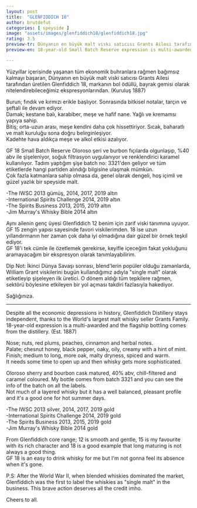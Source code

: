 ```yaml
---
layout: post
title:  "GLENFIDDICH 18"
author: brutdefut
categories: [ speyside ]
image: "assets/images/glenfiddich18/glenfiddich18.jpg"
rating: 3.5
preview-tr: Dünyanın en büyük malt viski satıcısı Grants Ailesi tarafından üretilen Glenfiddich 18, markanın bayrak gemisi olarak nitelendirebileceğimiz ekspresyonlarından.   
preview-en: 18-year-old Small Batch Reserve expression is multi-awarded and the flagship bottling comes from the Glenfiddich Distillery. 

---
```


Yüzyıllar içerisinde yaşanan tüm ekonomik buhranlara rağmen bağımsız kalmayı başaran, Dünyanın en büyük malt viski satıcısı Grants Ailesi tarafından üretilen Glenfiddich 18, markanın bol ödüllü, bayrak gemisi olarak nitelendirebileceğimiz ekspresyonlarından. (Kuruluş 1887)  

Burun; fındık ve kırmızı erikle başlıyor. Sonrasında bitkisel notalar, tarçın ve şeftali ile devam ediyor.  
Damak; kestane balı, karabiber, meşe ve hafif nane. Yağlı ve kremamsı yapıya sahip.  
Bitiş; orta-uzun arası, meşe kendini daha çok hissettiriyor. Sıcak, baharatlı ve malt kuruluğu sona doğru belirginleşiyor.  
Kadehte hava aldıkça meşe ve alkol etkisi azalıyor.  

GF 18 Small Batch Reserve Oloroso şeri ve burbon fıçılarda olgunlaşıp, %40 abv ile şişeleniyor, soğuk filtrasyon uygulanıyor ve renklendirici karamel kullanılıyor. Tadım yaptığım şişe batch no: 3321'den geliyor ve tüm etiketlerde hangi partiden alındığı bilgisine ulaşmak mümkün.  
Çok fazla katmanlara sahip olmasa da, genel olarak dengeli, hoş içimli ve güzel yazlık bir speyside malt.  

-The IWSC 2013 gümüş, 2014, 2017, 2019 altın  
-International Spirits Challenge 2014, 2019 altın  
-The Spirits Business 2013, 2015, 2019 altın  
-Jim Murray's Whisky Bible 2014 altın 

Aynı ailenin genç üyesi Glenfiddich 12 benim için zarif viski tanımına uyuyor. GF 15 zengin yapısı sayesinde favori viskilerimden. 18 ise uzun yıllandırmanın her zaman çok daha iyi olmadığına dair güzel bir örnek teşkil ediyor.  
GF 18'i tek cümle ile özetlemek gerekirse, keyifle içeceğim fakat yokluğunu aramayacağım bir ekspresyon olarak tanımlayabilirim.  

Dip Not:
İkinci Dünya Savaşı sonrası, blend'lerin popüler olduğu zamanlarda, William Grant viskilerini bugün kullandığımız adıyla "single malt" olarak etiketleyip şişeleyen ilk üretici. O dönem aldığı tüm tepkilere rağmen, sektörü böylesine etkileyen bir yol açması takdiri fazlasıyla hakediyor.  

Sağlığınıza.

 
-----------------------------------------------

<p id="english"></p>

Despite all the economic depressions in history, Glenfiddich Distillery stays independent, thanks to the World's largest malt whisky seller Grants Family. 18-year-old expression is a multi-awarded and the flagship bottling comes from the distillery. (Est. 1887)  

Nose; nuts, red plums, peaches, cinnamon and herbal notes.  
Palate; chesnut honey, black pepper, oaky, oily, creamy with a hint of mint.  
Finish; medium to long, more oak, malty dryness, spiced and warm.  
It needs some time to open up and then whisky gets more sophisticated.  

Oloroso sherry and bourbon cask matured, 40% abv, chill-filtered and caramel coloured. My bottle comes from batch 3321 and you can see the info of the batch on all the labels.  
Not much of a layered whisky but it has a well balanced, pleasant profile and it's a good one for hot summer days.  

-The IWSC 2013 silver, 2014, 2017, 2019 gold  
-International Spirits Challenge 2014, 2019 gold  
-The Spirits Business 2013, 2015, 2019 gold  
-Jim Murray's Whisky Bible 2014 gold  

From Glenfiddich core range; 12 is smooth and gentle, 15 is my favourite with its rich character and 18 is a good example that long maturing is not always a good thing.  
GF 18 is an easy to drink whisky for me but I'm not gonna feel its absence when it's gone.  

P.S:
After the World War II, when blended whiskies dominated the market, Glenfiddich was the first to label the whiskies as "single malt" in the business. This brave action deserves all the credit imho. 

Cheers to all.   
  
